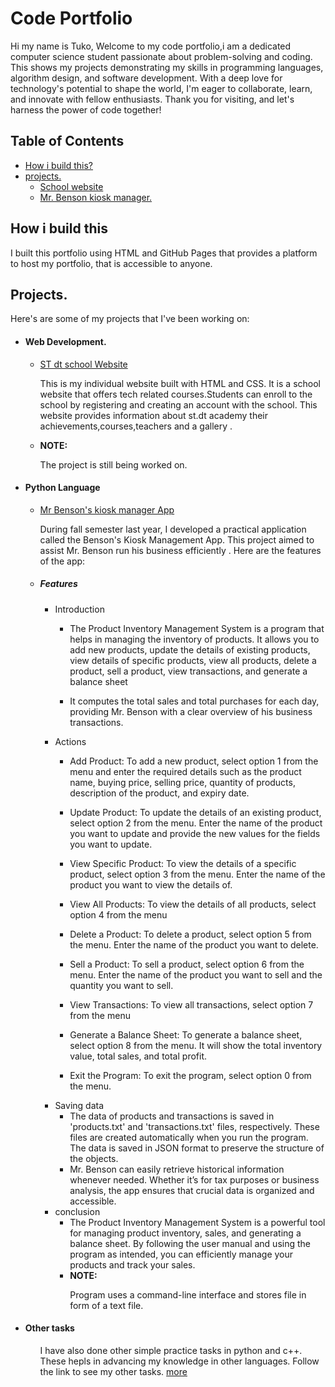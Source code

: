 # Code Portfolio
<html>
  <body>
    <p>Hi my name is Tuko, Welcome to my code portfolio,i am a dedicated computer science student passionate about problem-solving and coding. This shows my projects demonstrating my skills in programming languages, algorithm design, and software development. With a deep love for technology's potential to shape the world, I'm eager to collaborate, learn, and innovate with fellow enthusiasts. Thank you for visiting, and let's harness the power of code together!</p>
    <h2>Table of Contents</h2>
    <ul>
      <li><a href="#how">How i build this?</a></li>
      <li><a href ="#project">projects.</a>
        <ul>
          <li><a href="#school">School website</a></li>
          <li><a href="#mr_benson"> Mr. Benson kiosk manager.</a></li>
        </ul>
      </li>
    </ul>
    <div id="how">
      <h2>How i build this</h2>
      <p>I built this portfolio using HTML
          and GitHub Pages that provides a platform to host my portfolio, that is accessible to anyone.</p>
    </div>
    <div id="project">
      <h2>Projects.</h2>
        <p>Here's are some of my projects that I've been working on:</p>
        <ul>
          <li><h4>Web Development.</h4>
            <div id="school"><ul><li><a href="https://infernoduk.github.io/Code-portfolio/" target="_blank">ST dt school Website</a></li>
                <p>This is my individual website built with HTML and CSS. 
                It is a school website that offers tech related courses.Students can enroll to the school by registering and creating an account with the school. 
                    This website provides information about st.dt academy their achievements,courses,teachers and a gallery .</p>
              <li><b>NOTE:</b><p>The project is still being worked on.</p></li>
              </ul></div>
          </li>
          <div id="mr_benson">
            <li><h4> Python Language</h4>
            <ul><li><a href="Kiosk/Mr.benson.py">Mr Benson's kiosk manager App</a></li>
                <p>During fall semester last year, I developed a practical application called the Benson's Kiosk Management App. 
                    This project aimed to assist Mr. Benson run his business efficiently . Here are the features of the app:</p>
                <li><h5>Features</h5>
                <ul>
                    <li>Introduction
                        <ul>
                            <li><p>The Product Inventory Management System is a program that helps in managing the
inventory of products. It allows you to add new products, update the details of existing products,
view details of specific products, view all products, delete a product, sell a product, view
transactions, and generate a balance sheet</p></li>
                            <li><p>It computes the total sales and total purchases for each day, providing Mr. Benson with a clear overview of his business transactions.</p></li>
                        </ul>
                    </li>
                    <li>Actions
                        <ul>
                            <li><p>Add Product: To add a new product, select option 1 from the menu and enter the required
details such as the product name, buying price, selling price, quantity of products, description of
the product, and expiry date.</p></li>
                            <li><p>Update Product: To update the details of an existing product, select option 2 from the menu.
Enter the name of the product you want to update and provide the new values for the fields you
want to update.</p></li>
                          <li><p>View Specific Product: To view the details of a specific product, select option 3 from the
menu. Enter the name of the product you want to view the details of.</p></li>
                          <li><p>View All Products: To view the details of all products, select option 4 from the menu</p></li>
                          <li><p>Delete a Product: To delete a product, select option 5 from the menu. Enter the name of the
product you want to delete.</p></li>
                          <li><p>Sell a Product: To sell a product, select option 6 from the menu. Enter the name of the
product you want to sell and the quantity you want to sell.</p></li>
                          <li><p>View Transactions: To view all transactions, select option 7 from the menu</p></li>
                          <li><p>Generate a Balance Sheet: To generate a balance sheet, select option 8 from the menu. It
will show the total inventory value, total sales, and total profit.</p></li>
                           <li><p>Exit the Program: To exit the program, select option 0 from the menu.</p></li>
                        </ul>
                    </li>
                    <li>Saving data
                        <ul>
                            <li>The data of products and transactions is saved in 'products.txt' and 'transactions.txt' files,
respectively. These files are created automatically when you run the program.
The data is saved in JSON format to preserve the structure of the objects.</li>
                            <li>Mr. Benson can easily retrieve historical information whenever needed. 
                                Whether it’s for tax purposes or business analysis, the app ensures that crucial data is organized and accessible.</li>
                        </ul>
                    </li>
                    <li>conclusion
                        <ul>
                          <li>
                            The Product Inventory Management System is a powerful tool for managing product inventory,
sales, and generating a balance sheet. By following the user manual and using the program as
intended, you can efficiently manage your products and track your sales.
                          </li>
                          <li><b>NOTE:</b></li>
                            <p>Program uses a command-line interface and stores file in form of a text file.</p>
                        </ul>
                    </li>
                </ul></li>
                </ul></li>
          </div>
            <li><h4>Other tasks</h4>
                <ul>
                    <p>I have also done other simple practice tasks in python and c++. 
                        These hepls in advancing my knowledge in other languages.
                        Follow the link to see my other tasks.
                    <a href="Area_of_shapes"> more</a></p>
                </ul>
            </li>
        </ul>
    </div>
  </body>
</html>
